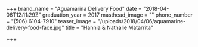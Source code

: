 +++
brand_name = "Aguamarina Delivery Food"
date = "2018-04-06T12:11:29Z"
graduation_year = 2017
masthead_image = ""
phone_number = "(506) 6104-7910"
teaser_image = "/uploads/2018/04/06/aquamarine-delivery-food-face.jpg"
title = "Hannia & Nathalie Matarrita"

+++
